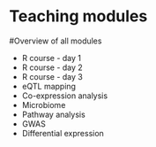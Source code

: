 # Teaching modules

#Overview of all modules

* R course - day 1
* R course - day 2
* R course - day 3
* eQTL mapping
* Co-expression analysis
* Microbiome
* Pathway analysis
* GWAS
* Differential expression
